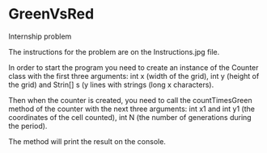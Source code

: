 # GreenVsRed
Internship problem

The instructions for the problem are on the Instructions.jpg file.

In order to start the program you need to create an instance of the Counter class with the first three arguments:
int x (width of the grid), int y (height of the grid) and Strin[] s (y lines with strings (long x characters).

Then when the counter is created, you need to call the countTimesGreen method of the counter with the next three arguments:
int x1 and int y1 (the coordinates of the cell counted), int N (the number of generations during the period).

The method will print the result on the console.
